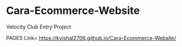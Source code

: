 # Cara-Ecommerce-Website
Velocity Club Entry Project
 
PAGES Link=  https://kvishal2706.github.io/Cara-Ecommerce-Website/
